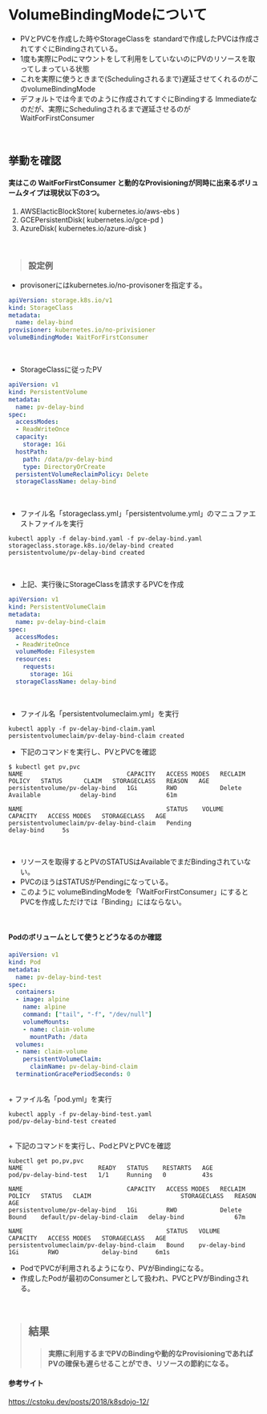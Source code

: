 # VolumeBindingModeについて
- PVとPVCを作成した時やStorageClassを standardで作成したPVCは作成されてすぐにBindingされている。
- 1度も実際にPodにマウントをして利用をしていないのにPVのリソースを取ってしまっている状態
- これを実際に使うときまで(Schedulingされるまで)遅延させてくれるのがこのvolumeBindingMode
- デフォルトでは今までのように作成されてすぐにBindingする Immediateなのだが、実際にSchedulingされるまで遅延させるのが WaitForFirstConsumer

<br>

## 挙動を確認


#### 実はこの WaitForFirstConsumer と動的なProvisioningが同時に出来るボリュームタイプは現状以下の3つ。

1. AWSElacticBlockStore( kubernetes.io/aws-ebs )
1. GCEPersistentDisk( kubernetes.io/gce-pd )
1. AzureDisk( kubernetes.io/azure-disk )

<br>

> ### 設定例

+ provisonerにはkubernetes.io/no-provisonerを指定する。

```yml:storageclass.yml
apiVersion: storage.k8s.io/v1
kind: StorageClass
metadata:
  name: delay-bind
provisioner: kubernetes.io/no-privisioner
volumeBindingMode: WaitForFirstConsumer
```

<br>

+ StorageClassに従ったPV

```yml:persistentvolume.yml
apiVersion: v1
kind: PersistentVolume
metadata:
  name: pv-delay-bind
spec:
  accessModes:
  - ReadWriteOnce
  capacity:
    storage: 1Gi
  hostPath:
    path: /data/pv-delay-bind
    type: DirectoryOrCreate
  persistentVolumeReclaimPolicy: Delete
  storageClassName: delay-bind
```


<br>

+ ファイル名「storageclass.yml」「persistentvolume.yml」のマニュファエストファイルを実行

```bash:command
kubectl apply -f delay-bind.yaml -f pv-delay-bind.yaml
storageclass.storage.k8s.io/delay-bind created
persistentvolume/pv-delay-bind created 
```
<br>

+ 上記、実行後にStorageClassを請求するPVCを作成

```yml:persistentvolumeclaim.yml
apiVersion: v1
kind: PersistentVolumeClaim
metadata:
  name: pv-delay-bind-claim
spec:
  accessModes:
  - ReadWriteOnce
  volumeMode: Filesystem
  resources:
    requests:
      storage: 1Gi
  storageClassName: delay-bind
```

<br>

+ ファイル名「persistentvolumeclaim.yml」を実行

```bash:command
kubectl apply -f pv-delay-bind-claim.yaml
persistentvolumeclaim/pv-delay-bind-claim created
```

+ 下記のコマンドを実行し、PVとPVCを確認

```bash:command
$ kubectl get pv,pvc
NAME                             CAPACITY   ACCESS MODES   RECLAIM POLICY   STATUS      CLAIM   STORAGECLASS   REASON   AGE
persistentvolume/pv-delay-bind   1Gi        RWO            Delete           Available           delay-bind              61m

NAME                                        STATUS    VOLUME   CAPACITY   ACCESS MODES   STORAGECLASS   AGE
persistentvolumeclaim/pv-delay-bind-claim   Pending                                      delay-bind     5s
```

<br>

+ リソースを取得するとPVのSTATUSはAvailableでまだBindingされていない。
+ PVCのほうはSTATUSがPendingになっている。
+ このように volumeBindingModeを「WaitForFirstConsumer」にするとPVCを作成しただけでは「Binding」にはならない。

<br>

#### Podのボリュームとして使うとどうなるのか確認




```yml:pod.yml
apiVersion: v1
kind: Pod
metadata:
  name: pv-delay-bind-test
spec:
  containers:
  - image: alpine
    name: alpine
    command: ["tail", "-f", "/dev/null"]
    volumeMounts:
    - name: claim-volume
      mountPath: /data
  volumes:
  - name: claim-volume
    persistentVolumeClaim:
      claimName: pv-delay-bind-claim
  terminationGracePeriodSeconds: 0
```

<br>
+ ファイル名「pod.yml」を実行

```bash:command
kubectl apply -f pv-delay-bind-test.yaml
pod/pv-delay-bind-test created
```

<br>
+ 下記のコマンドを実行し、PodとPVとPVCを確認

```bash:command
kubectl get po,pv,pvc
NAME                     READY   STATUS    RESTARTS   AGE
pod/pv-delay-bind-test   1/1     Running   0          43s

NAME                             CAPACITY   ACCESS MODES   RECLAIM POLICY   STATUS   CLAIM                         STORAGECLASS   REASON   AGE
persistentvolume/pv-delay-bind   1Gi        RWO            Delete           Bound    default/pv-delay-bind-claim   delay-bind              67m

NAME                                        STATUS   VOLUME          CAPACITY   ACCESS MODES   STORAGECLASS   AGE
persistentvolumeclaim/pv-delay-bind-claim   Bound    pv-delay-bind   1Gi        RWO            delay-bind     6m1s
```

- PodでPVCが利用されるようになり、PVがBindingになる。
- 作成したPodが最初のConsumerとして扱われ、PVCとPVがBindingされる。


<br>

> ## 結果
>> #### 実際に利用するまでPVのBindingや動的なProvisioningであればPVの確保も遅らせることができ、リソースの節約になる。

#### 参考サイト

https://cstoku.dev/posts/2018/k8sdojo-12/